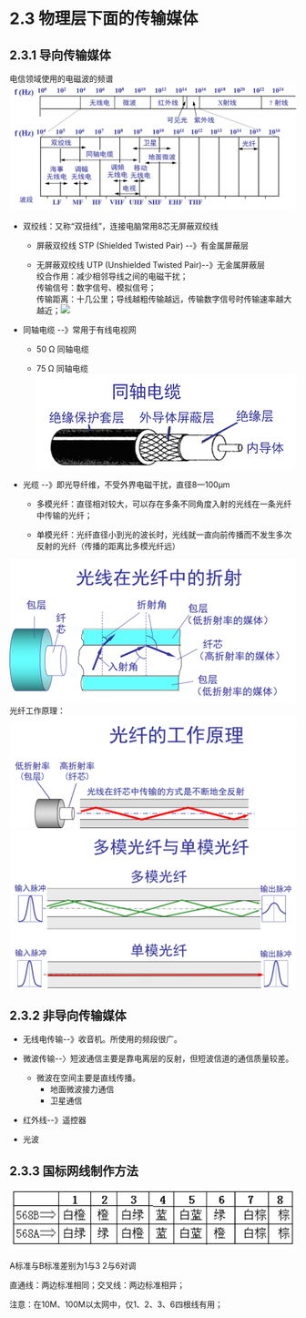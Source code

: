 # 2.3 物理层下面的传输媒体

## 2.3.1 导向传输媒体

电信领域使用的电磁波的频谱  
![](./assets/图片34.png)

* 双绞线：又称“双扭线”，连接电脑常用8芯无屏蔽双绞线

  * 屏蔽双绞线 STP \(Shielded Twisted Pair\) --》有金属屏蔽层

  * 无屏蔽双绞线 UTP \(Unshielded Twisted Pair\)--》无金属屏蔽层  
     绞合作用：减少相邻导线之间的电磁干扰；  
     传输信号：数字信号、模拟信号；  
     传输距离：十几公里；导线越粗传输越远，传输数字信号时传输速率越大越近；![](/assets/双绞线.png)

* 同轴电缆 --》常用于有线电视网

  * 50 Ω 同轴电缆

  * 75 Ω 同轴电缆![](assets/同轴电缆.png)

* 光缆 --》即光导纤维，不受外界电磁干扰，直径8—100μm

  * 多模光纤：直径相对较大，可以存在多条不同角度入射的光线在一条光纤中传输的光纤；

  * 单模光纤：光纤直径小到光的波长时，光线就一直向前传播而不发生多次反射的光纤（传播的距离比多模光纤远）

![](./assets/图片37.png)  
光纤工作原理：  
![](./assets/图片38.png)  
![](./assets/图片39.png)

## 2.3.2 非导向传输媒体

* 无线电传输--》收音机。所使用的频段很广。

* 微波传输--〉短波通信主要是靠电离层的反射，但短波信道的通信质量较差。

  * 微波在空间主要是直线传播。
    * 地面微波接力通信
    * 卫星通信

* 红外线--》遥控器

* 光波        

## 2.3.3 国标网线制作方法

![](./assets/国标网线制作方法.png)

A标准与B标准差别为1与3 2与6对调

直通线：两边标准相同；交叉线：两边标准相异；

注意：在10M、100M以太网中，仅1、2、3、6四根线有用；

